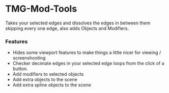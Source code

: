 # TMG-Mod-Tools
Takes your selected edges and dissolves the edges in between them skipping every one edge, also adds Objects and Modifiers.

### Features
* Hides some viewport features to make things a little nicer for viewing / screenshooting
* Checker decimate edges in your selected edge loops from the click of a button.
* Add modifiers to selected objects
* Add extra objects to the scene
* Add extra spline objects to the scene
